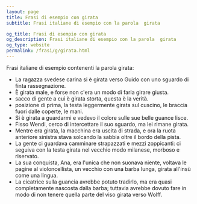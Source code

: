 ```yaml
---
layout: page
title: Frasi di esempio con girata 
subtitle: Frasi italiane di esempio con la parola  girata

og_title: Frasi di esempio con girata 
og_description: Frasi italiane di esempio con la parola  girata
og_type: website
permalink: /frasi/g/girata.html
---
```


Frasi italiane di esempio contenenti la parola girata:


- La ragazza svedese carina si è girata verso Guido con uno sguardo di finta rassegnazione.
- È girata male, e forse non c'era un modo di farla girare giusta.
- sacco di gente a cui è girata storta, questa è la verità.
- posizione di prima, la testa leggermente girata sul cuscino, le braccia fuori dalle coperte, le mani.
- Si è girata a guardarmi e vedevo il colore sulle sue belle guance lisce.
- Fisso Wendi, cerco di intercettare il suo sguardo, ma lei rimane girata.
- Mentre era girata, la macchina era uscita di strada, e ora la ruota anteriore sinistra stava solcando la sabbia oltre il bordo della pista.
- La gente ci guardava camminare strapazzati e mezzi zoppicanti: ci seguiva con la testa girata nel vecchio modo milanese, morboso e riservato.
- La sua conquista, Ana, era l'unica che non suonava niente, voltava le pagine al violoncellista, un vecchio con una barba lunga, girata all'insù come una lingua.
- La cicatrice sulla guancia avrebbe potuto tradirlo, ma era quasi completamente nascosta dalla barba; tuttavia avrebbe dovuto fare in modo di non tenere quella parte del viso girata verso Wolff.
